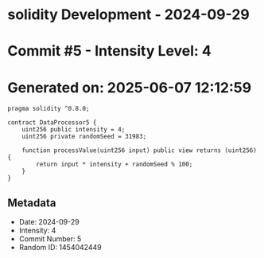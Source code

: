 ﻿# solidity Development - 2024-09-29
# Commit #5 - Intensity Level: 4
# Generated on: 2025-06-07 12:12:59
```solidity
pragma solidity ^0.8.0;

contract DataProcessor5 {
    uint256 public intensity = 4;
    uint256 private randomSeed = 31983;

    function processValue(uint256 input) public view returns (uint256) {
        return input * intensity + randomSeed % 100;
    }
}
```
## Metadata
- Date: 2024-09-29
- Intensity: 4
- Commit Number: 5
- Random ID: 1454042449
